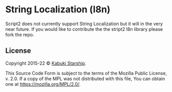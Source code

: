 # String Localization (l8n)

Script2 does not currently support String Localization but it will in the very near future. If you would like to contribute the the stript2 l8n library please fork the repo.

## License

Copyright 2015-22 © [Kabuki Starship](https://kabukistarship.com).

This Source Code Form is subject to the terms of the Mozilla Public License, v. 2.0. If a copy of the MPL was not distributed with this file, You can obtain one at <https://mozilla.org/MPL/2.0/>.
